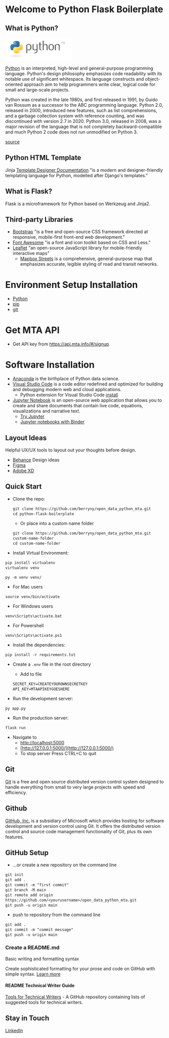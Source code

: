 # Welcome to Python Flask Boilerplate

## What is Python?

![](https://raw.githubusercontent.com/berryny/hourofcode_python/main/python-logo.gif)

[Python](https://www.python.org/) is an interpreted, high-level and general-purpose programming language. Python's design philosophy emphasizes code readability with its notable use of significant whitespace. Its language constructs and object-oriented approach aim to help programmers write clear, logical code for small and large-scale projects.

Python was created in the late 1980s, and first released in 1991, by Guido van Rossum as a successor to the ABC programming language. Python 2.0, released in 2000, introduced new features, such as list comprehensions, and a garbage collection system with reference counting, and was discontinued with version 2.7 in 2020. Python 3.0, released in 2008, was a major revision of the language that is not completely backward-compatible and much Python 2 code does not run unmodified on Python 3.

[source](https://en.wikipedia.org/wiki/Python_%28programming_language%29)

## Python HTML Template

Jinja [Template Designer Documentation](https://jinja.palletsprojects.com/en/2.11.x/templates/#list-of-control-structures) "is a modern and designer-friendly templating language for Python, modelled after Django's templates."

## What is Flask?

Flask is a microframework for Python based on Werkzeug and Jinja2.

## Third-party Libraries

- [Bootstrap](https://getbootstrap.com/) "is a free and open-source CSS framework directed at responsive, mobile-first front-end web development."
- [Font Awesome](https://fontawesome.com/) "is a font and icon toolkit based on CSS and Less."
- [Leaflet](https://leafletjs.com/download.html) "an open-source JavaScript library for mobile-friendly interactive maps"
  - [Mapbox Streets](https://www.mapbox.com/maps/streets) is a comprehensive, general-purpose map that emphasizes accurate, legible styling of road and transit networks.

# Environment Setup Installation

- [Python](https://www.python.org/downloads/)
- [pip](https://pip.pypa.io/en/stable/installing/)
- [git](https://git-scm.com/downloads)

# Get MTA API

- Get API key from https://api.mta.info/#/signup

# Software Installation

- [Anaconda](https://www.anaconda.com/) is the birthplace of Python data science.
- [Visual Studio Code](https://code.visualstudio.com/) is a code editor redefined and optimized for building and debugging modern web and cloud applications.
    - Python extension for Visual Studio Code [install](https://marketplace.visualstudio.com/items?itemName=ms-python.python)
- [Jupyter Notebook](https://jupyter.org/) is an open-source web application that allows you to create and share documents that contain live code, equations, visualizations and narrative text. 
    - [Try Jupyter](https://jupyter.org/try)
    - [Jupyter notebooks with Binder](https://mybinder.org/)

## Layout Ideas

Helpful UX/UX tools to layout out your thoughts before design.

- [Behance](https://www.behance.net/search/projects?field=ui%2Fux) Design ideas
- [Figma](https://www.figma.com/)
- [Adobe XD](https://www.adobe.com/products/xd.html)

## Quick Start

- Clone the repo:
  ```
  git clone https://github.com/berryny/open_data_python_mta.git
  cd python-flask-boilerplate
  ```
  - Or place into a custom name folder
  ```
  git clone https://github.com/berryny/open_data_python_mta.git custom-name-folder
  cd custom-name-folder
  ```
- Install Virtual Environment:
```
pip install virtualenv
virtualenv venv
```
```
py -m venv venv/
```
  - For Mac users
  ```
  source venv/bin/activate
  ```
  - For Windows users
  ```
  venv\Scripts\activate.bat
  ```
  - For Powershell
  ```
  venv\Scripts\activate.ps1
  ```
-  Install the dependencies:
  ```
  pip install -r requirements.txt
  ```
- Create a `.env` file in the root directory
  - Add to file
  ```
  SECRET_KEY=CREATEYOUROWNSECRETKEY
  API_KEY=MTAAPIKEYGOESHERE
  ```

-  Run the development server:
  ```
  py app.py
  ```
-  Run the production server:
  ```
  flask run
  ```
- Navigate to 
    - [http://localhost:5000](http://localhost:5000)
    - [http://127.0.0.1:5000/](http://127.0.0.1:5000/)
    - To stop server Press CTRL+C to quit 

## Git

[Git](https://git-scm.com/) is a free and open source distributed version control system designed to handle everything from small to very large projects with speed and efficiency.

## Github

[GitHub, Inc.](https://github.com/) is a subsidiary of Microsoft which provides hosting for software development and version control using Git. It offers the distributed version control and source code management functionality of Git, plus its own features.

## GitHub Setup

- …or create a new repository on the command line
```
git init
git add .
git commit -m "first commit"
git branch -M main
git remote add origin https://github.com/<yourusername>/open_data_python_mta.git
git push -u origin main
```
- push to repository from the command line
```
git add .
git commit -m "commit message"
git push -u origin main
```

### Create a README.md

Basic writing and formatting syntax

Create sophisticated formatting for your prose and code on GitHub with simple syntax.
[Learn more](https://help.github.com/en/articles/basic-writing-and-formatting-syntax)

#### README Technical Writer Guide

[Tools for Technical Writers](https://github.com/heyawhite/tech-writing-tools) - A GitHub repository containing lists of suggested tools for technical writers.

## Stay in Touch

[LinkedIn](https://www.linkedin.com/in/jdesire/)